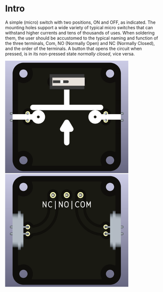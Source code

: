 # Intro  
A simple (micro) switch with two positions, ON and OFF, as indicated. The mounting holes support a wide variety of typical micro switches that can withstand higher currents and tens of thousands of uses. When soldering them, the user should be accustomed to the typical naming and function of the three terminals, Com, NO (Normally Open) and NC (Normally Closed), and the order of the terminals. A button that opens the circuit when pressed, is in its non-pressed state *normally closed*, vice versa.

<img src="component_switch-micro-Normally-Closed_THT_TOP.png" alt="Circuit Diagram" width="400"> <img src="component_switch-micro-Normally-Closed_THT_BOTTOM.png" alt="Circuit Diagram" width="400">